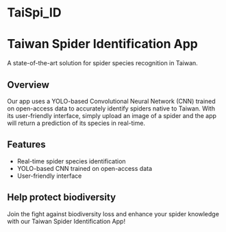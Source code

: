 # TaiSpi_ID
 
# Taiwan Spider Identification App
A state-of-the-art solution for spider species recognition in Taiwan.

## Overview
Our app uses a YOLO-based Convolutional Neural Network (CNN) trained on open-access data to accurately identify spiders native to Taiwan. With its user-friendly interface, simply upload an image of a spider and the app will return a prediction of its species in real-time. 

## Features
- Real-time spider species identification
- YOLO-based CNN trained on open-access data
- User-friendly interface

## Help protect biodiversity
Join the fight against biodiversity loss and enhance your spider knowledge with our Taiwan Spider Identification App!
